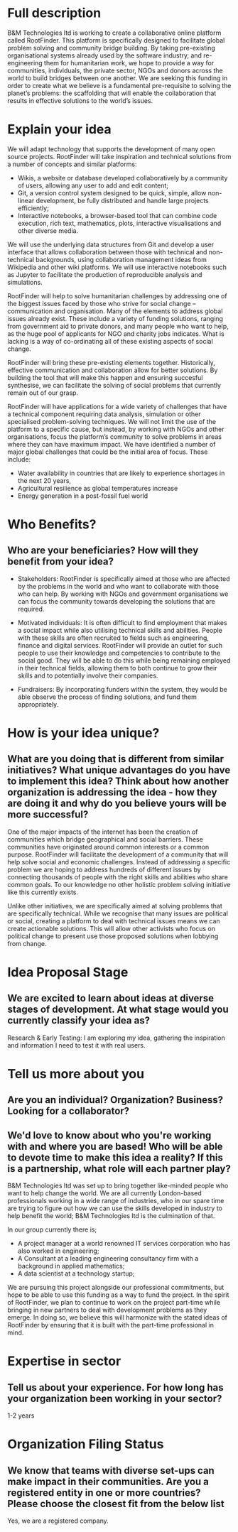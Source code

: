 # Full description

B&M Technologies ltd is working to create a collaborative online platform called RootFinder. This platform is specifically designed to facilitate global problem solving and community bridge building. By taking pre-existing organisational systems already used by the software industry, and re-engineering them for humanitarian work, we hope to provide a way for communities, individuals, the private sector, NGOs and donors across the world to build bridges between one another. We are seeking this funding in order to create what we believe is a fundamental pre-requisite to solving the planet’s problems: the scaffolding that will enable the collaboration that results in effective solutions to the world’s issues.  

# Explain your idea

We will adapt technology that supports the development of many open source projects. RootFinder will take inspiration and technical solutions from a number of concepts and similar platforms:

 - Wikis, a website or database developed collaboratively by a community of users, allowing any user to add and edit content;
 - Git, a version control system designed to be quick, simple, allow non-linear development, be fully distributed and handle large projects efficiently;
 - Interactive notebooks, a browser-based tool that can combine code execution, rich text, mathematics, plots, interactive visualisations and other diverse media.

We will use the underlying data structures from Git and develop a user interface that allows collaboration between those with technical and non-technical backgrounds, using collaboration management ideas from Wikipedia and other wiki platforms. We will use interactive notebooks such as Jupyter to facilitate the production of reproducible analysis and simulations.

RootFinder will help to solve humanitarian challenges by addressing one of the biggest issues  faced by those who strive for social change – communication and organisation. Many of the elements to address global issues already exist.  These include a variety of funding solutions, ranging from government aid to private donors, and many people who want to help, as the huge pool of applicants for NGO and charity jobs indicates. What is lacking is a way of co-ordinating all of these existing aspects of social change.

RootFinder will bring these pre-existing elements together. Historically, effective communication and collaboration allow for better solutions. By building the tool that will make this happen and ensuring succesful synthesise, we can facilitate the solving of social problems that currently remain out of our grasp.

RootFinder will have applications for a wide variety of challenges that have a technical component requiring data analysis, simulation or other specialised problem-solving techniques. We will not limit the use of the platform to a specific cause, but instead, by working with NGOs and other organisations, focus the  platform’s community to solve problems in areas where they can have maximum impact. We have identified a number of major global challenges that could be the initial area of focus. These include:

 - Water availability in countries that are likely to experience shortages in the next 20 years,
 - Agricultural resilience as global temperatures increase
 - Energy generation in a post-fossil fuel world

# Who Benefits?
## Who are your beneficiaries? How will they benefit from your idea?

- Stakeholders: RootFinder is specifically aimed at those who are affected by the problems in the world and who want to collaborate with those who can help. By working with NGOs and government organisations we can focus the community towards developing the solutions that are required.
 
- Motivated individuals: It is often difficult to find employment that makes a social impact while also utilising technical skills and abilities. People with these skills are often recruited to fields such as engineering, finance and digital services. RootFinder will provide an outlet for such people to use their knowledge and competencies to contribute to the social good. They will be able to do this while being remaining employed in their technical fields, allowing them to both continue to grow their skills and to potentially involve their companies.
 
- Fundraisers: By incorporating funders within the system, they would be able observe the process of finding solutions, and fund them appropriately.
 
# How is your idea unique?
## What are you doing that is different from similar initiatives? What unique advantages do you have to implement this idea? Think about how another organization is addressing the idea - how they are doing it and why do you believe yours will be more successful?

One of the major impacts of the internet has been the creation of communities which bridge geographical and social barriers. These communities have originated around common interests or a common purpose. RootFinder will facilitate the development of a community that will help solve social and economic challenges. Instead of addressing a specific problem we are hoping to address hundreds of different issues by connecting thousands of people with the right skills and abilities who share common goals. To our knowledge no other holistic problem solving initiative like this currently exists. 

Unlike other initiatives, we are specifically aimed at solving problems that are specifically technical. While we recognise that many issues are political or social, creating a platform to deal with technical issues means we can create actionable solutions. This will allow other activists who focus on political change to present use those proposed solutions when lobbying from change. 
 
# Idea Proposal Stage
## We are excited to learn about ideas at diverse stages of development. At what stage would you currently classify your idea as?

Research & Early Testing: I am exploring my idea, gathering the inspiration and information I need to test it with real users.

# Tell us more about you
## Are you an individual? Organization? Business? Looking for a collaborator?

## We'd love to know about who you're working with and where you are based! Who will be able to devote time to make this idea a reality? If this is a partnership, what role will each partner play?
 
B&M Technologies ltd  was set up to bring together like-minded people who want to help change the world. We are all currently London-based professionals working in a wide range of industries, who in our spare time are trying to figure out how we can use the skills developed in industry to help benefit the world; B&M Technologies ltd is the culmination of that.

In our group currently there is;

- A project manager at a world renowned IT services corporation who has also worked in engineering;
- A Consultant at a leading engineering consultancy firm with a background in applied mathematics;
- A data scientist at a technology startup;

We are pursuing this project alongside our professional commitments, but hope to be able to use this funding as a way to fund the project. In the spirit of RootFinder, we plan to continue to work on the project part-time while bringing in new partners to deal with development problems as they emerge. In doing so, we believe this will harmonize with the stated ideas of RootFinder by ensuring that it is built with the part-time professional in mind.

# Expertise in sector
## Tell us about your experience. For how long has your organization been working in your sector? 

1-2 years

# Organization Filing Status
## We know that teams with diverse set-ups can make impact in their communities. Are you a registered entity in one or more countries? Please choose the closest fit from the below list

Yes, we are a registered company.
